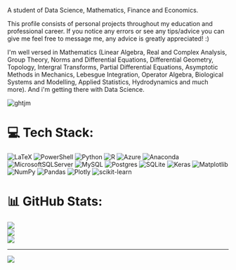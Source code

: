 <p>A student of Data Science, Mathematics, Finance and Economics.</p>
This profile consists of personal projects throughout my education and professional career. If you notice any errors or see any tips/advice you can give me feel free to message me, any advice is greatly appreciated! :)


<p align="left"> 
  
I'm well versed in Mathematics (Linear Algebra, Real and Complex Analysis, Group Theory, Norms and Differential Equations, Differential Geometry, Topology, Intergral Transforms, Partial Differential Equations, 
Asymptotic Methods in Mechanics, Lebesgue Integration, Operator Algebra, Biological Systems and Modelling, Applied Statistics, Hydrodynamics and much more).
And i'm getting there with Data Science.
</p>
<p align="left"> <img src="https://komarev.com/ghpvc/?username=ghtjm&label=Profile%20views&color=0e75b6&style=flat" alt="ghtjm" /> </p>

# 💻 Tech Stack:
![LaTeX](https://img.shields.io/badge/latex-%23008080.svg?style=for-the-badge&logo=latex&logoColor=white) ![PowerShell](https://img.shields.io/badge/PowerShell-%235391FE.svg?style=for-the-badge&logo=powershell&logoColor=white) ![Python](https://img.shields.io/badge/python-3670A0?style=for-the-badge&logo=python&logoColor=ffdd54) ![R](https://img.shields.io/badge/r-%23276DC3.svg?style=for-the-badge&logo=r&logoColor=white) ![Azure](https://img.shields.io/badge/azure-%230072C6.svg?style=for-the-badge&logo=microsoftazure&logoColor=white) ![Anaconda](https://img.shields.io/badge/Anaconda-%2344A833.svg?style=for-the-badge&logo=anaconda&logoColor=white) ![MicrosoftSQLServer](https://img.shields.io/badge/Microsoft%20SQL%20Server-CC2927?style=for-the-badge&logo=microsoft%20sql%20server&logoColor=white) ![MySQL](https://img.shields.io/badge/mysql-4479A1.svg?style=for-the-badge&logo=mysql&logoColor=white) ![Postgres](https://img.shields.io/badge/postgres-%23316192.svg?style=for-the-badge&logo=postgresql&logoColor=white) ![SQLite](https://img.shields.io/badge/sqlite-%2307405e.svg?style=for-the-badge&logo=sqlite&logoColor=white) ![Keras](https://img.shields.io/badge/Keras-%23D00000.svg?style=for-the-badge&logo=Keras&logoColor=white) ![Matplotlib](https://img.shields.io/badge/Matplotlib-%23ffffff.svg?style=for-the-badge&logo=Matplotlib&logoColor=black) ![NumPy](https://img.shields.io/badge/numpy-%23013243.svg?style=for-the-badge&logo=numpy&logoColor=white) ![Pandas](https://img.shields.io/badge/pandas-%23150458.svg?style=for-the-badge&logo=pandas&logoColor=white) ![Plotly](https://img.shields.io/badge/Plotly-%233F4F75.svg?style=for-the-badge&logo=plotly&logoColor=white) ![scikit-learn](https://img.shields.io/badge/scikit--learn-%23F7931E.svg?style=for-the-badge&logo=scikit-learn&logoColor=white)
# 📊 GitHub Stats:
![](https://github-readme-stats.vercel.app/api?username=GHTJM&theme=dark&hide_border=false&include_all_commits=false&count_private=false)<br/>
![](https://github-readme-streak-stats.herokuapp.com/?user=GHTJM&theme=dark&hide_border=false)<br/>
![](https://github-readme-stats.vercel.app/api/top-langs/?username=GHTJM&theme=dark&hide_border=false&include_all_commits=false&count_private=false&layout=compact)

---
[![](https://visitcount.itsvg.in/api?id=GHTJM&icon=9&color=6)](https://visitcount.itsvg.in)

<!-- Proudly created with GPRM ( https://gprm.itsvg.in ) -->
